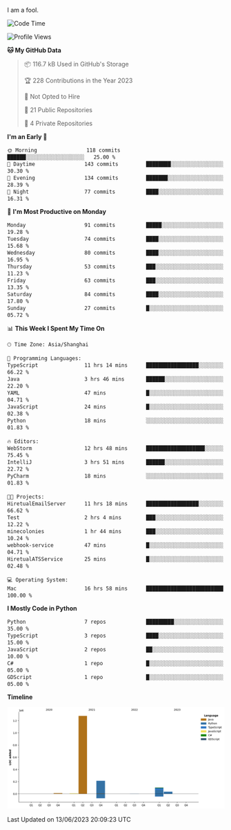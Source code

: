 I am a fool.

<!--START_SECTION:waka-->
![Code Time](http://img.shields.io/badge/Code%20Time-476%20hrs%2025%20mins-blue)

![Profile Views](http://img.shields.io/badge/Profile%20Views-0-blue)

**🐱 My GitHub Data** 

> 📦 116.7 kB Used in GitHub's Storage 
 > 
> 🏆 228 Contributions in the Year 2023
 > 
> 🚫 Not Opted to Hire
 > 
> 📜 21 Public Repositories 
 > 
> 🔑 4 Private Repositories 
 > 
**I'm an Early 🐤** 

```text
🌞 Morning                118 commits         ██████░░░░░░░░░░░░░░░░░░░   25.00 % 
🌆 Daytime                143 commits         ████████░░░░░░░░░░░░░░░░░   30.30 % 
🌃 Evening                134 commits         ███████░░░░░░░░░░░░░░░░░░   28.39 % 
🌙 Night                  77 commits          ████░░░░░░░░░░░░░░░░░░░░░   16.31 % 
```
📅 **I'm Most Productive on Monday** 

```text
Monday                   91 commits          █████░░░░░░░░░░░░░░░░░░░░   19.28 % 
Tuesday                  74 commits          ████░░░░░░░░░░░░░░░░░░░░░   15.68 % 
Wednesday                80 commits          ████░░░░░░░░░░░░░░░░░░░░░   16.95 % 
Thursday                 53 commits          ███░░░░░░░░░░░░░░░░░░░░░░   11.23 % 
Friday                   63 commits          ███░░░░░░░░░░░░░░░░░░░░░░   13.35 % 
Saturday                 84 commits          ████░░░░░░░░░░░░░░░░░░░░░   17.80 % 
Sunday                   27 commits          █░░░░░░░░░░░░░░░░░░░░░░░░   05.72 % 
```


📊 **This Week I Spent My Time On** 

```text
🕑︎ Time Zone: Asia/Shanghai

💬 Programming Languages: 
TypeScript               11 hrs 14 mins      █████████████████░░░░░░░░   66.22 % 
Java                     3 hrs 46 mins       ██████░░░░░░░░░░░░░░░░░░░   22.20 % 
YAML                     47 mins             █░░░░░░░░░░░░░░░░░░░░░░░░   04.71 % 
JavaScript               24 mins             █░░░░░░░░░░░░░░░░░░░░░░░░   02.38 % 
Python                   18 mins             ░░░░░░░░░░░░░░░░░░░░░░░░░   01.83 % 

🔥 Editors: 
WebStorm                 12 hrs 48 mins      ███████████████████░░░░░░   75.45 % 
IntelliJ                 3 hrs 51 mins       ██████░░░░░░░░░░░░░░░░░░░   22.72 % 
PyCharm                  18 mins             ░░░░░░░░░░░░░░░░░░░░░░░░░   01.83 % 

🐱‍💻 Projects: 
HiretualEmailServer      11 hrs 18 mins      █████████████████░░░░░░░░   66.62 % 
Test                     2 hrs 4 mins        ███░░░░░░░░░░░░░░░░░░░░░░   12.22 % 
minecolonies             1 hr 44 mins        ███░░░░░░░░░░░░░░░░░░░░░░   10.24 % 
webhook-service          47 mins             █░░░░░░░░░░░░░░░░░░░░░░░░   04.71 % 
HiretualATSService       25 mins             █░░░░░░░░░░░░░░░░░░░░░░░░   02.48 % 

💻 Operating System: 
Mac                      16 hrs 58 mins      █████████████████████████   100.00 % 
```

**I Mostly Code in Python** 

```text
Python                   7 repos             █████████░░░░░░░░░░░░░░░░   35.00 % 
TypeScript               3 repos             ████░░░░░░░░░░░░░░░░░░░░░   15.00 % 
JavaScript               2 repos             ██░░░░░░░░░░░░░░░░░░░░░░░   10.00 % 
C#                       1 repo              █░░░░░░░░░░░░░░░░░░░░░░░░   05.00 % 
GDScript                 1 repo              █░░░░░░░░░░░░░░░░░░░░░░░░   05.00 % 
```



**Timeline**

![Lines of Code chart](https://raw.githubusercontent.com/VeejaLiu/VeejaLiu/master/assets/bar_graph.png)


 Last Updated on 13/06/2023 20:09:23 UTC
<!--END_SECTION:waka-->
